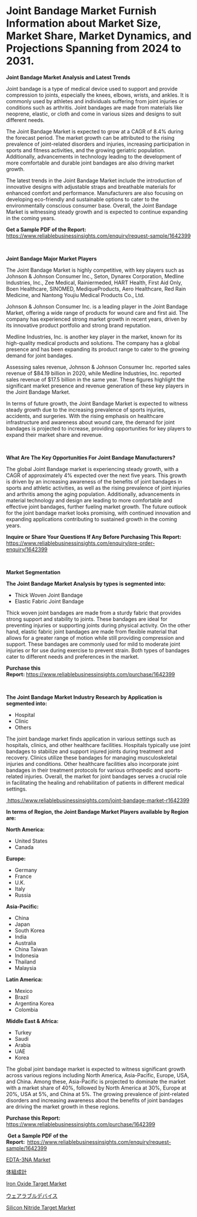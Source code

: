 <p><h1>Joint Bandage Market Furnish Information about Market Size, Market Share, Market Dynamics, and Projections Spanning from 2024 to 2031.</h1></p><p><strong>Joint Bandage Market Analysis and Latest Trends</strong></p>
<p><p>Joint bandage is a type of medical device used to support and provide compression to joints, especially the knees, elbows, wrists, and ankles. It is commonly used by athletes and individuals suffering from joint injuries or conditions such as arthritis. Joint bandages are made from materials like neoprene, elastic, or cloth and come in various sizes and designs to suit different needs.</p><p>The Joint Bandage Market is expected to grow at a CAGR of 8.4% during the forecast period. The market growth can be attributed to the rising prevalence of joint-related disorders and injuries, increasing participation in sports and fitness activities, and the growing geriatric population. Additionally, advancements in technology leading to the development of more comfortable and durable joint bandages are also driving market growth.</p><p>The latest trends in the Joint Bandage Market include the introduction of innovative designs with adjustable straps and breathable materials for enhanced comfort and performance. Manufacturers are also focusing on developing eco-friendly and sustainable options to cater to the environmentally conscious consumer base. Overall, the Joint Bandage Market is witnessing steady growth and is expected to continue expanding in the coming years.</p></p>
<p><strong>Get a Sample PDF of the Report:&nbsp;</strong> <a href="https://www.reliablebusinessinsights.com/enquiry/request-sample/1642399">https://www.reliablebusinessinsights.com/enquiry/request-sample/1642399</a></p>
<p>&nbsp;</p>
<p><strong>Joint Bandage Major Market Players</strong></p>
<p><p>The Joint Bandage Market is highly competitive, with key players such as Johnson & Johnson Consumer Inc., Seton, Dynarex Corporation, Medline Industries, Inc., Zee Medical, Rainiermeded, HART Health, First Aid Only, Boen Healthcare, SINOMED, MediqueProducts, Aero Healthcare, Red Rain Medicine, and Nantong Youjiu Medical Products Co., Ltd. </p><p>Johnson & Johnson Consumer Inc. is a leading player in the Joint Bandage Market, offering a wide range of products for wound care and first aid. The company has experienced strong market growth in recent years, driven by its innovative product portfolio and strong brand reputation.</p><p>Medline Industries, Inc. is another key player in the market, known for its high-quality medical products and solutions. The company has a global presence and has been expanding its product range to cater to the growing demand for joint bandages.</p><p>Assessing sales revenue, Johnson & Johnson Consumer Inc. reported sales revenue of $84.19 billion in 2020, while Medline Industries, Inc. reported sales revenue of $17.5 billion in the same year. These figures highlight the significant market presence and revenue generation of these key players in the Joint Bandage Market.</p><p>In terms of future growth, the Joint Bandage Market is expected to witness steady growth due to the increasing prevalence of sports injuries, accidents, and surgeries. With the rising emphasis on healthcare infrastructure and awareness about wound care, the demand for joint bandages is projected to increase, providing opportunities for key players to expand their market share and revenue.</p></p>
<p>&nbsp;</p>
<p><strong>What Are The Key Opportunities For Joint Bandage Manufacturers?</strong></p>
<p><p>The global Joint Bandage market is experiencing steady growth, with a CAGR of approximately 4% expected over the next five years. This growth is driven by an increasing awareness of the benefits of joint bandages in sports and athletic activities, as well as the rising prevalence of joint injuries and arthritis among the aging population. Additionally, advancements in material technology and design are leading to more comfortable and effective joint bandages, further fueling market growth. The future outlook for the joint bandage market looks promising, with continued innovation and expanding applications contributing to sustained growth in the coming years.</p></p>
<p><strong>Inquire or Share Your Questions If Any Before Purchasing This Report:</strong> <a href="https://www.reliablebusinessinsights.com/enquiry/pre-order-enquiry/1642399">https://www.reliablebusinessinsights.com/enquiry/pre-order-enquiry/1642399</a></p>
<p>&nbsp;</p>
<p><strong>Market Segmentation</strong></p>
<p><strong>The Joint Bandage Market Analysis by types is segmented into:</strong></p>
<p><ul><li>Thick Woven Joint Bandage</li><li>Elastic Fabric Joint Bandage</li></ul></p>
<p><p>Thick woven joint bandages are made from a sturdy fabric that provides strong support and stability to joints. These bandages are ideal for preventing injuries or supporting joints during physical activity. On the other hand, elastic fabric joint bandages are made from flexible material that allows for a greater range of motion while still providing compression and support. These bandages are commonly used for mild to moderate joint injuries or for use during exercise to prevent strain. Both types of bandages cater to different needs and preferences in the market.</p></p>
<p><strong>Purchase this Report:&nbsp;</strong><a href="https://www.reliablebusinessinsights.com/purchase/1642399">https://www.reliablebusinessinsights.com/purchase/1642399</a></p>
<p>&nbsp;</p>
<p><strong>The Joint Bandage Market Industry Research by Application is segmented into:</strong></p>
<p><ul><li>Hospital</li><li>Clinic</li><li>Others</li></ul></p>
<p><p>The joint bandage market finds application in various settings such as hospitals, clinics, and other healthcare facilities. Hospitals typically use joint bandages to stabilize and support injured joints during treatment and recovery. Clinics utilize these bandages for managing musculoskeletal injuries and conditions. Other healthcare facilities also incorporate joint bandages in their treatment protocols for various orthopedic and sports-related injuries. Overall, the market for joint bandages serves a crucial role in facilitating the healing and rehabilitation of patients in different medical settings.</p></p>
<p><a href="https://www.reliablebusinessinsights.com/joint-bandage-market-r1642399">&nbsp;https://www.reliablebusinessinsights.com/joint-bandage-market-r1642399</a></p>
<p><strong>In terms of Region, the Joint Bandage Market Players available by Region are:</strong></p>
<p>
    <p> <strong> North America: </strong>
        <ul>
            <li>United States</li>
            <li>Canada</li>
        </ul>
        </p> 
    <p> <strong> Europe: </strong>
        <ul>
            <li>Germany</li>
            <li>France</li>
            <li>U.K.</li>
            <li>Italy</li>
            <li>Russia</li>
        </ul>
        </p> 
    <p> <strong> Asia-Pacific: </strong>
        <ul>
            <li>China</li>
            <li>Japan</li>
            <li>South Korea</li>
            <li>India</li>
            <li>Australia</li>
            <li>China Taiwan</li>
            <li>Indonesia</li>
            <li>Thailand</li>
            <li>Malaysia</li>
        </ul>
        </p> 
    <p> <strong> Latin America: </strong>
        <ul>
            <li>Mexico</li>
            <li>Brazil</li>
            <li>Argentina Korea</li>
            <li>Colombia</li>
        </ul>
        </p> 
    <p> <strong> Middle East & Africa: </strong>
        <ul>
            <li>Turkey</li>
            <li>Saudi</li>
            <li>Arabia</li>
            <li>UAE</li>
            <li>Korea</li>
        </ul>
    </p>
    </p>
<p><p>The global joint bandage market is expected to witness significant growth across various regions including North America, Asia-Pacific, Europe, USA, and China. Among these, Asia-Pacific is projected to dominate the market with a market share of 40%, followed by North America at 30%, Europe at 20%, USA at 5%, and China at 5%. The growing prevalence of joint-related disorders and increasing awareness about the benefits of joint bandages are driving the market growth in these regions.</p></p>
<p><strong>Purchase this Report: </strong><a href="https://www.reliablebusinessinsights.com/purchase/1642399">https://www.reliablebusinessinsights.com/purchase/1642399</a></p>
<p>&nbsp;<strong>Get a Sample PDF of the Report:&nbsp;&nbsp;</strong><a href="https://www.reliablebusinessinsights.com/enquiry/request-sample/1642399">https://www.reliablebusinessinsights.com/enquiry/request-sample/1642399</a></p>
<p><strong></strong></p>
<p><p><a href="https://www.linkedin.com/pulse/exploring-edta-3na-market-dynamics-global-trends-future-growth-vmhwf?trackingId=9oITZCy7g%2F2R%2B49%2BXawrSQ%3D%3D">EDTA-3NA Market</a></p><p><a href="https://github.com/charm854/Market-Research-Report-List-2/blob/main/4834234168698.md">体組成計</a></p><p><a href="https://github.com/gikababa4/Market-Research-Report-List-1/blob/main/iron-oxide-target-market.md">Iron Oxide Target Market</a></p><p><a href="https://github.com/MacyOrn/Market-Research-Report-List-1/blob/main/9628173168699.md">ウェアラブルデバイス</a></p><p><a href="https://github.com/mabutironaldo/Market-Research-Report-List-5/blob/main/silicon-nitride-target-market.md">Silicon Nitride Target Market</a></p></p>